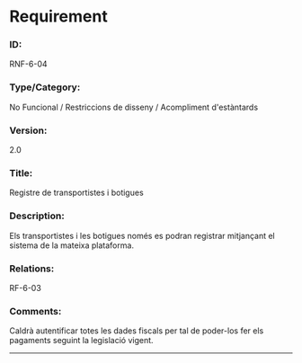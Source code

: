 # Requirement

### ID:
RNF-6-04

### Type/Category:
No Funcional / Restriccions de disseny / Acompliment d'estàntards

### Version:
2.0

### Title:
Registre de transportistes i botigues

### Description:
Els transportistes i les botigues només es podran registrar mitjançant el sistema de la mateixa plataforma.

### Relations:
RF-6-03

### Comments:
Caldrà autentificar totes les dades fiscals per tal de poder-los fer els pagaments seguint la legislació vigent.

---